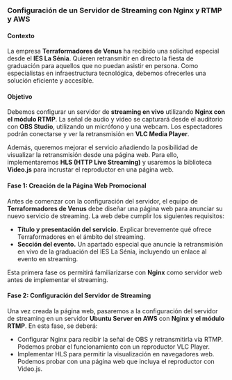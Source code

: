 ### Configuración de un Servidor de Streaming con Nginx y RTMP  y AWS  

#### **Contexto**  
La empresa **Terraformadores de Venus** ha recibido una solicitud especial desde el **IES La Sénia**. Quieren retransmitir en directo la fiesta de graduación para aquellos que no puedan asistir en persona. Como especialistas en infraestructura tecnológica, debemos ofrecerles una solución eficiente y accesible.  

#### **Objetivo**  
Debemos configurar un servidor de **streaming en vivo** utilizando **Nginx con el módulo RTMP**. La señal de audio y video se capturará desde el auditorio con **OBS Studio**, utilizando un micrófono y una webcam. Los espectadores podrán conectarse y ver la retransmisión en **VLC Media Player**.  

Además, queremos mejorar el servicio añadiendo la posibilidad de visualizar la retransmisión desde una página web. Para ello, implementaremos **HLS (HTTP Live Streaming)** y usaremos la biblioteca **Video.js** para incrustar el reproductor en una página web.  

#### **Fase 1: Creación de la Página Web Promocional**  
Antes de comenzar con la configuración del servidor, el equipo de **Terraformadores de Venus** debe diseñar una página web para anunciar su nuevo servicio de streaming. La web debe cumplir los siguientes requisitos:  
- **Título y presentación del servicio.** Explicar brevemente qué ofrece Terraformadores en el ámbito del streaming.  
- **Sección del evento.** Un apartado especial que anuncie la retransmisión en vivo de la graduación del IES La Sénia, incluyendo un enlace al evento en streaming.  

Esta primera fase os permitirá familiarizarse con **Nginx** como servidor web antes de implementar el streaming.  

#### **Fase 2: Configuración del Servidor de Streaming**  
Una vez creada la página web, pasaremos a la configuración del servidor de streaming en un servidor **Ubuntu Server en AWS** con **Nginx y el módulo RTMP**. En esta fase, se deberá:  
- Configurar Nginx para recibir la señal de OBS y retransmitirla vía RTMP. Podemos probar el funcionamiento con un reproductor VLC Player. 
- Implementar HLS para permitir la visualización en navegadores web. Podemos probar con una página web que incluya el reproductor con Video.js.  
